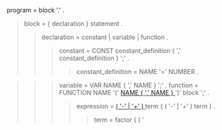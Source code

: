 program = block '.' .
> block =  { declaration } statement .
> > declaration = constant | variable | function .
> > > constant = CONST constant\_definition { ',' constant\_definition } ';' .
> > > > constant\_definition = NAME '=' NUMBER .

> > > variable = VAR NAME { ',' NAME } ';' .
> > > function = FUNCTION NAME '(' [NAME { ',' NAME } ](.md)  ')' block ';' .
> > > > expression = [( '-' | '+' ) ](.md) term { ( '-' | '+' ) term } .
> > > > > term = factor { ( '